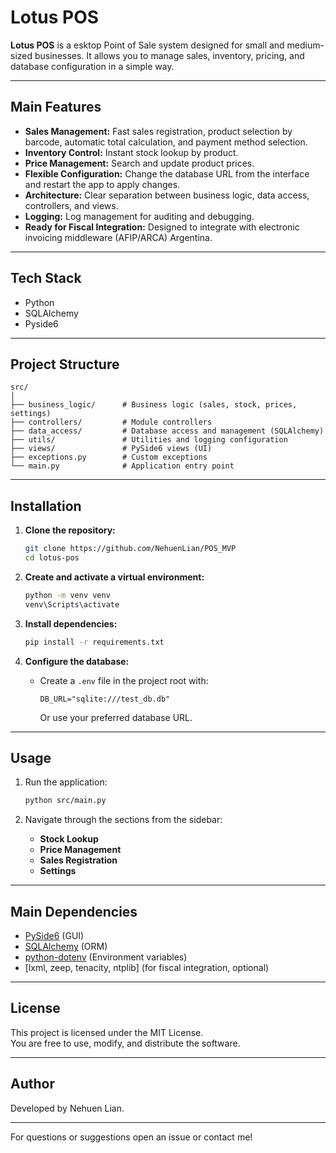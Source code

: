 # Lotus POS

**Lotus POS** is a esktop Point of Sale system designed for small and medium-sized businesses. It allows you to manage sales, inventory, pricing, and database configuration in a simple way.

---

## Main Features

- **Sales Management:** Fast sales registration, product selection by barcode, automatic total calculation, and payment method selection.
- **Inventory Control:** Instant stock lookup by product.
- **Price Management:** Search and update product prices.
- **Flexible Configuration:** Change the database URL from the interface and restart the app to apply changes.
- **Architecture:** Clear separation between business logic, data access, controllers, and views.
- **Logging:** Log management for auditing and debugging.
- **Ready for Fiscal Integration:** Designed to integrate with electronic invoicing middleware (AFIP/ARCA) Argentina.

---

## Tech Stack

- Python
- SQLAlchemy
- Pyside6

---

## Project Structure

```
src/
│
├── business_logic/      # Business logic (sales, stock, prices, settings)
├── controllers/         # Module controllers
├── data_access/         # Database access and management (SQLAlchemy)
├── utils/               # Utilities and logging configuration
├── views/               # PySide6 views (UI)
├── exceptions.py        # Custom exceptions
└── main.py              # Application entry point
```

---

## Installation

1. **Clone the repository:**
   ```sh
   git clone https://github.com/NehuenLian/POS_MVP
   cd lotus-pos
   ```

2. **Create and activate a virtual environment:**
   ```sh
   python -m venv venv
   venv\Scripts\activate
   ```

3. **Install dependencies:**
   ```sh
   pip install -r requirements.txt
   ```

4. **Configure the database:**
   - Create a `.env` file in the project root with:
     ```
     DB_URL="sqlite:///test_db.db"
     ```
     Or use your preferred database URL.

---

## Usage

1. Run the application:
   ```sh
   python src/main.py
   ```

2. Navigate through the sections from the sidebar:
   - **Stock Lookup**
   - **Price Management**
   - **Sales Registration**
   - **Settings**

---

## Main Dependencies

- [PySide6](https://pypi.org/project/PySide6/) (GUI)
- [SQLAlchemy](https://www.sqlalchemy.org/) (ORM)
- [python-dotenv](https://pypi.org/project/python-dotenv/) (Environment variables)
- [lxml, zeep, tenacity, ntplib] (for fiscal integration, optional)

---

## License

This project is licensed under the MIT License.  
You are free to use, modify, and distribute the software.

---

## Author

Developed by Nehuen Lian.

---

For questions or suggestions open an issue or contact me!